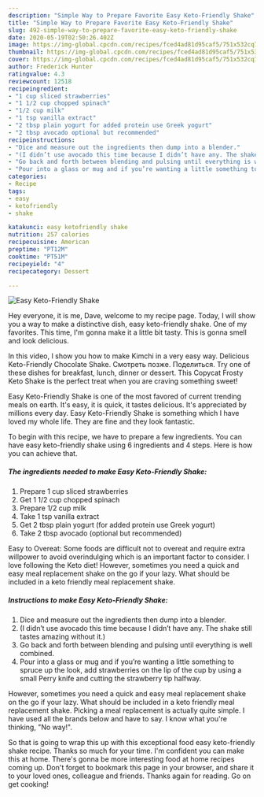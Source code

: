 ```yaml
---
description: "Simple Way to Prepare Favorite Easy Keto-Friendly Shake"
title: "Simple Way to Prepare Favorite Easy Keto-Friendly Shake"
slug: 492-simple-way-to-prepare-favorite-easy-keto-friendly-shake
date: 2020-05-19T02:50:26.402Z
image: https://img-global.cpcdn.com/recipes/fced4ad81d95caf5/751x532cq70/easy-keto-friendly-shake-recipe-main-photo.jpg
thumbnail: https://img-global.cpcdn.com/recipes/fced4ad81d95caf5/751x532cq70/easy-keto-friendly-shake-recipe-main-photo.jpg
cover: https://img-global.cpcdn.com/recipes/fced4ad81d95caf5/751x532cq70/easy-keto-friendly-shake-recipe-main-photo.jpg
author: Frederick Hunter
ratingvalue: 4.3
reviewcount: 12518
recipeingredient:
- "1 cup sliced strawberries"
- "1 1/2 cup chopped spinach"
- "1/2 cup milk"
- "1 tsp vanilla extract"
- "2 tbsp plain yogurt for added protein use Greek yogurt"
- "2 tbsp avocado optional but recommended"
recipeinstructions:
- "Dice and measure out the ingredients then dump into a blender."
- "(I didn’t use avocado this time because I didn’t have any. The shake still tastes amazing without it.)"
- "Go back and forth between blending and pulsing until everything is well combined."
- "Pour into a glass or mug and if you’re wanting a little something to spruce up the look, add strawberries on the lip of the cup by using a small Perry knife and cutting the strawberry tip halfway."
categories:
- Recipe
tags:
- easy
- ketofriendly
- shake

katakunci: easy ketofriendly shake 
nutrition: 257 calories
recipecuisine: American
preptime: "PT12M"
cooktime: "PT51M"
recipeyield: "4"
recipecategory: Dessert

---
```



![Easy Keto-Friendly Shake](https://img-global.cpcdn.com/recipes/fced4ad81d95caf5/751x532cq70/easy-keto-friendly-shake-recipe-main-photo.jpg)

Hey everyone, it is me, Dave, welcome to my recipe page. Today, I will show you a way to make a distinctive dish, easy keto-friendly shake. One of my favorites. This time, I'm gonna make it a little bit tasty. This is gonna smell and look delicious.

In this video, I show you how to make Kimchi in a very easy way. Delicious Keto-Friendly Chocolate Shake. Смотреть позже. Поделиться. Try one of these dishes for breakfast, lunch, dinner or dessert. This Copycat Frosty Keto Shake is the perfect treat when you are craving something sweet!

Easy Keto-Friendly Shake is one of the most favored of current trending meals on earth. It's easy, it is quick, it tastes delicious. It's appreciated by millions every day. Easy Keto-Friendly Shake is something which I have loved my whole life. They are fine and they look fantastic.


To begin with this recipe, we have to prepare a few ingredients. You can have easy keto-friendly shake using 6 ingredients and 4 steps. Here is how you can achieve that.

<!--inarticleads1-->

##### The ingredients needed to make Easy Keto-Friendly Shake:

1. Prepare 1 cup sliced strawberries
1. Get 1 1/2 cup chopped spinach
1. Prepare 1/2 cup milk
1. Take 1 tsp vanilla extract
1. Get 2 tbsp plain yogurt (for added protein use Greek yogurt)
1. Take 2 tbsp avocado (optional but recommended)


Easy to Overeat: Some foods are difficult not to overeat and require extra willpower to avoid overindulging which is an important factor to consider. I love following the Keto diet! However, sometimes you need a quick and easy meal replacement shake on the go if your lazy. What should be included in a keto friendly meal replacement shake. 

<!--inarticleads2-->

##### Instructions to make Easy Keto-Friendly Shake:

1. Dice and measure out the ingredients then dump into a blender.
1. (I didn’t use avocado this time because I didn’t have any. The shake still tastes amazing without it.)
1. Go back and forth between blending and pulsing until everything is well combined.
1. Pour into a glass or mug and if you’re wanting a little something to spruce up the look, add strawberries on the lip of the cup by using a small Perry knife and cutting the strawberry tip halfway.


However, sometimes you need a quick and easy meal replacement shake on the go if your lazy. What should be included in a keto friendly meal replacement shake. Picking a meal replacement is actually quite simple. I have used all the brands below and have to say. I know what you&#39;re thinking, &#34;No way!&#34;. 

So that is going to wrap this up with this exceptional food easy keto-friendly shake recipe. Thanks so much for your time. I'm confident you can make this at home. There's gonna be more interesting food at home recipes coming up. Don't forget to bookmark this page in your browser, and share it to your loved ones, colleague and friends. Thanks again for reading. Go on get cooking!
